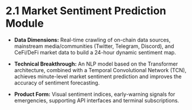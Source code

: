 # 2.1 Market Sentiment Prediction Module

- **Data Dimensions:** Real-time crawling of on-chain data sources, mainstream media/communities (Twitter, Telegram, Discord), and CeFi/DeFi market data to build a 24-hour dynamic sentiment map.

- **Technical Breakthrough:** An NLP model based on the Transformer architecture, combined with a Temporal Convolutional Network (TCN), achieves minute-level market sentiment prediction and improves the accuracy of sentiment forecasting.

- **Product Form:** Visual sentiment indices, early-warning signals for emergencies, supporting API interfaces and terminal subscriptions.
